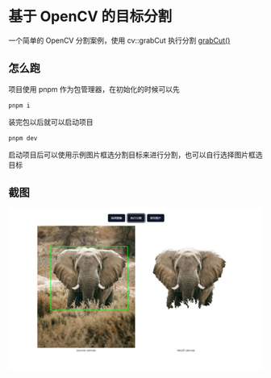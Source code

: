 # 基于 OpenCV 的目标分割

一个简单的 OpenCV 分割案例，使用 cv::grabCut 执行分割 [grabCut()](https://docs.opencv.org/3.4/d7/d1b/group__imgproc__misc.html#ga909c1dda50efcbeaa3ce126be862b37f)

## 怎么跑

项目使用 pnpm 作为包管理器，在初始化的时候可以先

```bash
pnpm i
```

装完包以后就可以启动项目

```bash
pnpm dev
```

启动项目后可以使用示例图片框选分割目标来进行分割，也可以自行选择图片框选目标

## 截图

![example](public\screenshot.jpg)
